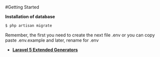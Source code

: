 
#Getting Started

**Installation of database**

```sh
$ php artisan migrate
```
Remember, the first you need to create the next file .env or you can copy paste .env.example and later, rename for .env

- **[Laravel 5 Extended Generators](https://github.com/laracasts/Laravel-5-Generators-Extended)**
